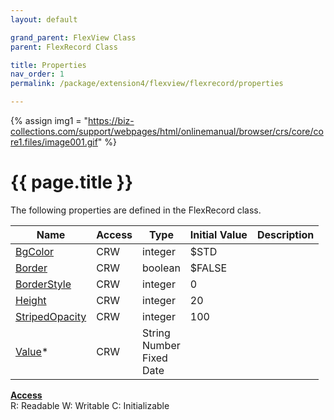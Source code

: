 ```yaml
---
layout: default

grand_parent: FlexView Class
parent: FlexRecord Class

title: Properties
nav_order: 1
permalink: /package/extension4/flexview/flexrecord/properties

---
```

{% assign img1 = "https://biz-collections.com/support/webpages/html/onlinemanual/browser/crs/core/core1.files/image001.gif" %}


# {{ page.title }}

The following properties are defined in the FlexRecord class.

|Name       | Access | Type   | Initial Value | Description |
|----------	|--------|--------|---------------|----------|
|[BgColor](/package/extension4/flexview/flexrecord/properties/bgcolor) | CRW | integer |  $STD | |
|[Border](/package/extension4/flexview/flexrecord/properties/border) | CRW | boolean |  $FALSE | |
|[BorderStyle](/package/extension4/flexview/flexrecord/properties/borderstyle) | CRW | integer |  0 | |
|[Height](/package/extension4/flexview/flexrecord/properties/height) | CRW | integer |  20 | |
|[StripedOpacity](/package/extension4/flexview/flexrecord/properties/stripedopacity) | CRW | integer |  100 | |
|[Value](/package/extension4/flexview/flexrecord/properties/value)* | CRW | String<br>Number<br>Fixed<br>Date |   | |

<u><b>Access</b></u><br>
R: Readable
W: Writable
C: Initializable